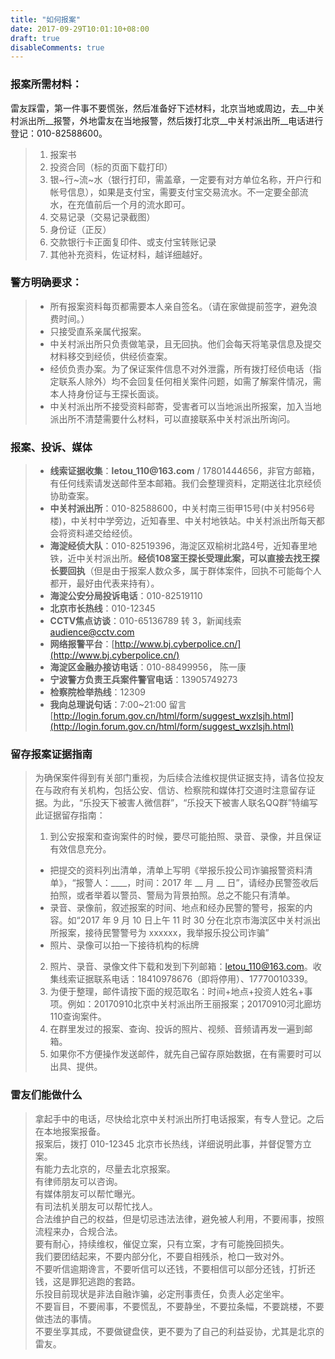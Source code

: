 ```yaml
---
title: "如何报案"
date: 2017-09-29T10:01:10+08:00
draft: true
disableComments: true
---
```


### 报案所需材料：
雷友踩雷，第一件事不要慌张，然后准备好下述材料，北京当地或周边，去__中关村派出所__报警，外地雷友在当地报警，然后拨打北京__中关村派出所__电话进行登记：010-82588600。

> 1. 报案书
> 2. 投资合同（标的页面下载打印）
> 3. 银~行~流~水（银行打印，需盖章，一定要有对方单位名称，开户行和帐号信息），如果是支付宝，需要支付宝交易流水。不一定要全部流水，在充值前后一个月的流水即可。
> 4. 交易记录（交易记录截图）
> 5. 身份证（正反）
> 6. 交款银行卡正面复印件、或支付宝转账记录
> 7. 其他补充资料，佐证材料，越详细越好。
 
### 警方明确要求：
	
>	- 所有报案资料每页都需要本人亲自签名。（请在家做提前签字，避免浪费时间。）
>	- 只接受直系亲属代报案。
>	- 中关村派出所只负责做笔录，且无回执。他们会每天将笔录信息及提交材料移交到经侦，供经侦查案。
>	- 经侦负责办案。为了保证案件信息不对外泄露，所有拨打经侦电话（指定联系人除外）均不会回复任何相关案件问题，如需了解案件情况，需本人持身份证与王探长面谈。
>	- 中关村派出所不接受资料邮寄，受害者可以当地派出所报案，加入当地派出所不清楚需要什么材料，可以直接联系中关村派出所询问。

### 报案、投诉、媒体
> - __线索证据收集__：__letou_110@163.com__ / 17801444656，非官方邮箱，有任何线索请发送邮件至本邮箱。我们会整理资料，定期送往北京经侦协助查案。
> - __中关村派出所__：010-82588600，中关村南三街甲15号(中关村956号楼)，中关村中学旁边，近知春里、中关村地铁站。中关村派出所每天都会将资料递交给经侦。
> - __海淀经侦大队__：010-82519396，海淀区双榆树北路4号，近知春里地铁，近中关村派出所。__经侦108室王探长受理此案，可以直接去找王探长要回执__（但是由于报案人数众多，属于群体案件，回执不可能每个人都开，最好由代表来持有）。
> - __海淀公安分局投诉电话__：010-82519110
> - __北京市长热线__：010-12345
> - __CCTV焦点访谈__：010-65136789 转 3，新闻线索 audience@cctv.com
> - __网络报警平台__：[http://www.bj.cyberpolice.cn/](http://www.bj.cyberpolice.cn/)
> - __海淀区金融办接访电话__：010-88499956， 陈一康
> - __宁波警方负责王兵案件警官电话__：13905749273
> - __检察院检举热线__：12309
> - __我向总理说句话__：7:00~21:00 留言 [http://login.forum.gov.cn/html/form/suggest_wxzlsjh.html](http://login.forum.gov.cn/html/form/suggest_wxzlsjh.html)

### 留存报案证据指南
> 为确保案件得到有关部门重视，为后续合法维权提供证据支持，请各位投友在与政府有关机构，包括公安、信访、检察院和媒体打交道时注意留存证据。为此，“乐投天下被害人微信群”，“乐投天下被害人联名QQ群”特编写此证据留存指南：
> 
> 1. 到公安报案和查询案件的时候，要尽可能拍照、录音、录像，并且保证有效信息充分。
> 	- 把提交的资料列出清单，清单上写明《举报乐投公司诈骗报警资料清单》，“报警人：____，时间：2017 年 __ 月 __ 日”，请经办民警签收后拍照，或者举着以警员、警局为背景拍照。总之不能只有清单。
> 	- 录音、录像前，叙述报案的时间、地点和经办民警的警号，报案的内容。如“2017 年 9 月 10 日上午 11 时 30 分在北京市海滨区中关村派出所报案，接待民警警号为 xxxxxx，我举报乐投公司诈骗”
> 	- 照片、录像可以拍一下接待机构的标牌
> 2. 照片、录音、录像文件下载和发到下列邮箱：letou_110@163.com。收集线索证据联系电话：18410978676（即将停用）、17770010339。
> 3. 为便于整理，邮件请按下面的规范取名：时间+地点+投资人姓名+事项。例如：20170910北京中关村派出所王丽报案；20170910河北廊坊110查询案件。
> 4. 在群里发过的报案、查询、投诉的照片、视频、音频请再发一遍到邮箱。
> 5. 如果你不方便操作发送邮件，就先自己留存原始数据，在有需要时可以出具、提供。

### 雷友们能做什么

> 拿起手中的电话，尽快给北京中关村派出所打电话报案，有专人登记。之后在本地报案报备。  
> 报案后，拨打 010-12345 北京市长热线，详细说明此事，并督促警方立案。  
> 有能力去北京的，尽量去北京报案。  
> 有律师朋友可以咨询。  
> 有媒体朋友可以帮忙曝光。  
> 有司法机关朋友可以帮忙找人。  
> 合法维护自己的权益，但是切忌违法法律，避免被人利用，不要闹事，按照流程来办，合规合法。  
> 要有耐心，持续维权，催促立案，只有立案，才有可能挽回损失。  
> 我们要团结起来，不要内部分化，不要自相残杀，枪口一致对外。  
> 不要听信逾期谗言，不要听信可以还钱，不要相信可以部分还钱，打折还钱，这是罪犯逃跑的套路。  
> 乐投目前现状是非法自融诈骗，必定刑事责任，负责人必定坐牢。  
> 不要盲目，不要闹事，不要慌乱，不要静坐，不要拉条幅，不要跳楼，不要做违法的事情。  
> 不要坐享其成，不要做键盘侠，更不要为了自己的利益妥协，尤其是北京的雷友。  